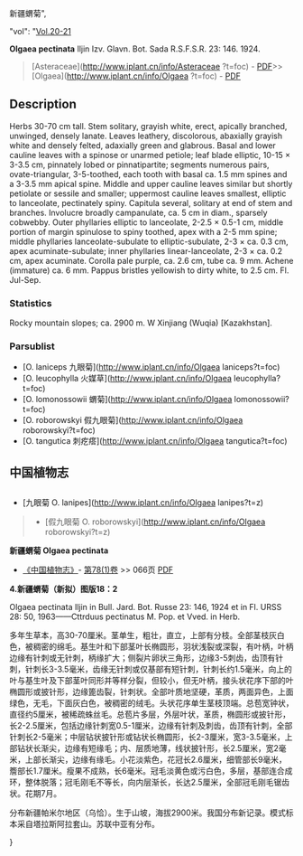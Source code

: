 新疆蝟菊",

  "vol": "[Vol.20-21](http://iplant.cn/foc/vol/1)

**Olgaea pectinata** Iljin Izv. Glavn. Bot. Sada R.S.F.S.R. 23: 146. 1924.

> [Asteraceae](http://www.iplant.cn/info/Asteraceae ?t=foc) - [PDF](http://iplant.cn/foc/pdf/Asteraceae.pdf)>>[Olgaea](http://www.iplant.cn/info/Olgaea ?t=foc) - [PDF](http://www.iplant.cn/foc/pdf/Olgaea.pdf)

## Description

Herbs 30-70 cm tall. Stem solitary, grayish white, erect, apically branched, unwinged, densely lanate. Leaves leathery, discolorous, abaxially grayish white and densely felted, adaxially green and glabrous. Basal and lower cauline leaves with a spinose or unarmed petiole; leaf blade elliptic, 10-15 × 3-3.5 cm, pinnately lobed or pinnatipartite; segments numerous pairs, ovate-triangular, 3-5-toothed, each tooth with basal ca. 1.5 mm spines and a 3-3.5 mm apical spine. Middle and upper cauline leaves similar but shortly petiolate or sessile and smaller; uppermost cauline leaves smallest, elliptic to lanceolate, pectinately spiny. Capitula several, solitary at end of stem and branches. Involucre broadly campanulate, ca. 5 cm in diam., sparsely cobwebby. Outer phyllaries elliptic to lanceolate, 2-2.5 × 0.5-1 cm, middle portion of margin spinulose to spiny toothed, apex with a 2-5 mm spine; middle phyllaries lanceolate-subulate to elliptic-subulate, 2-3 × ca. 0.3 cm, apex acuminate-subulate; inner phyllaries linear-lanceolate, 2-3 × ca. 0.2 cm, apex acuminate. Corolla pale purple, ca. 2.6 cm, tube ca. 9 mm. Achene (immature) ca. 6 mm. Pappus bristles yellowish to dirty white, to 2.5 cm. Fl. Jul-Sep.

### Statistics
Rocky mountain slopes; ca. 2900 m. W Xinjiang (Wuqia) [Kazakhstan].

### Parsublist

* [O.  laniceps  九眼菊](http://www.iplant.cn/info/Olgaea laniceps?t=foc)
* [O.  leucophylla  火媒草](http://www.iplant.cn/info/Olgaea leucophylla?t=foc)
* [O.  lomonossowii  蝟菊](http://www.iplant.cn/info/Olgaea lomonossowii?t=foc)
* [O.  roborowskyi  假九眼菊](http://www.iplant.cn/info/Olgaea roborowskyi?t=foc)
* [O.  tangutica  刺疙瘩](http://www.iplant.cn/info/Olgaea tangutica?t=foc)

## 中国植物志

## 
* [九眼菊  O.  lanipes](http://www.iplant.cn/info/Olgaea lanipes?t=z)
> * [假九眼菊  O.  roborowskyi](http://www.iplant.cn/info/Olgaea roborowskyi?t=z)

**新疆蝟菊 Olgaea pectinata**

* [《中国植物志》](http://www.iplant.cn/frps)- [第78(1)卷](http://www.iplant.cn/frps/vol/78(1)) >> 066页 [PDF](http://www.iplant.cn/frps/pdf/78(1)/066.pdf)

**4.新疆蝟菊（新拟）图版18：2**

Olgaea pectinata Iljin in Bull. Jard. Bot. Russe 23: 146, 1924 et in Fl. URSS 28: 50, 1963——Cttrduus pectinatus M. Pop. et Vved. in Herb.

多年生草本，高30-70厘米。茎单生，粗壮，直立，上部有分枝。全部茎枝灰白色，被稠密的绵毛。基生叶和下部茎叶长椭圆形，羽状浅裂或深裂，有叶柄，叶柄边缘有针刺或无针刺，柄缘扩大；侧裂片卵状三角形，边缘3-5刺齿，齿顶有针刺，针刺长3-3.5毫米，齿缘无针刺或仅基部有短针刺，针刺长约1.5毫米，向上的叶与基生叶及下部茎叶同形并等样分裂，但较小，但无叶柄，接头状花序下部的叶椭圆形或披针形，边缘篦齿裂，针刺状。全部叶质地坚硬，革质，两面异色，上面绿色，无毛，下面灰白色，被稠密的绒毛。头状花序单生茎枝顶端。总苞宽钟状，直径约5厘米，被稀疏蛛丝毛。总苞片多层，外层叶状，革质，椭圆形或披针形，长2-2.5厘米，包括边缘针刺宽0.5-1厘米，边缘有针刺及刺齿，齿顶有针刺，全部针刺长2-5毫米；中层钻状披针形或钻状长椭圆形，长2-3厘米，宽3-3.5毫米，上部钻状长渐尖，边缘有短缘毛；内、层质地薄，线状披针形，长2.5厘米，宽2毫米，上部长渐尖，边缘有缘毛。小花淡紫色，花冠长2.6厘米，细管部长9毫米，簷部长1.7厘米。瘦果不成熟，长6毫米。冠毛淡黄色或污白色，多层，基部连合成环，整体脱落；冠毛刚毛不等长，向内层渐长，长达2.5厘米，全部冠毛刚毛锯齿状。花期7月。

分布新疆帕米尔地区（乌恰）。生于山坡，海拔2900米。我国分布新记录。模式标本采自塔拉斯阿拉套山。苏联中亚有分布。

}